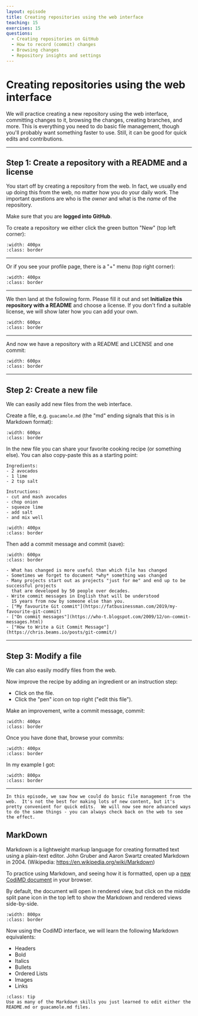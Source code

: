 ```yaml
---
layout: episode
title: Creating repositories using the web interface
teaching: 15
exercises: 15
questions:
  - Creating repositories on GitHub
  - How to record (commit) changes
  - Browsing changes
  - Repository insights and settings
---
```


# Creating repositories using the web interface

We will practice creating a new repository using the web interface, committing
changes to it, browsing the changes, creating branches, and more.
This is everything you need to do basic file management, though you'll
probably want something faster to use.  Still, it can be good for
quick edits and contributions.

---

## Step 1: Create a repository with a README and a license

You start off by creating a repository from the web.  In fact, we
usually end up doing this from the web, no matter how you do your daily
work.  The important questions are who is the *owner* and what is the
*name* of the repository.

Make sure that you are **logged into GitHub**.

To create a repository we either click the green button "New" (top left corner):

```{image} /img/creating-using-web/new-top-left.png
:width: 400px
:class: border
```

---

Or if you see your profile page, there is a "+" menu (top right corner):

```{image} /img/creating-using-web/new-top-right.png
:width: 400px
:class: border
```

---

We then land at the following form.  Please fill it out and set **Initialize
this repository with a README** and choose a license.  If you don't find a
suitable license, we will show later how you can add your own.

```{image} /img/creating-using-web/form.png
:width: 600px
:class: border
```

---

And now we have a repository with a README and LICENSE and one commit:

```{image} /img/creating-using-web/created.png
:width: 600px
:class: border
```

---

## Step 2: Create a new file

We can easily add new files from the web interface.

Create a file, e.g. `guacamole.md` (the "md" ending signals that this is in Markdown format):

```{image} /img/creating-using-web/new-file-buttons.png
:width: 600px
:class: border
```

In the new file you can share your favorite cooking recipe (or something else).
You can also copy-paste this as a starting point:
```
Ingredients:
- 2 avocados
- 1 lime
- 2 tsp salt

Instructions:
- cut and mash avocados
- chop onion
- squeeze lime
- add salt
- and mix well
```

```{image} /img/creating-using-web/new-file-editor.png
:width: 400px
:class: border
```

Then add a commit message and commit (save):

```{image} /img/creating-using-web/new-file-commit.png
:width: 600px
:class: border
```

```{admonition} Discussion: Good commit messages
- What has changed is more useful than which file has changed
- Sometimes we forget to document *why* something was changed
- Many projects start out as projects "just for me" and end up to be successful projects
  that are developed by 50 people over decades.
- Write commit messages in English that will be understood
  15 years from now by someone else than you.
- ["My favourite Git commit"](https://fatbusinessman.com/2019/my-favourite-git-commit)
- ["On commit messages"](https://who-t.blogspot.com/2009/12/on-commit-messages.html)
- ["How to Write a Git Commit Message"](https://chris.beams.io/posts/git-commit/)
```

---

## Step 3: Modify a file

We can also easily modify files from the web.

Now improve the recipe by adding an ingredient or an instruction step:
- Click on the file.
- Click the "pen" icon on top right ("edit this file").

Make an improvement, write a commit message, commit:

```{image} /img/creating-using-web/edit-file-preview.png
:width: 400px
:class: border
```

Once you have done that, browse your commits:

```{image} /img/creating-using-web/commits-browse.png
:width: 400px
:class: border
```

In my example I got:

```{image} /img/creating-using-web/commits-example.png
:width: 800px
:class: border
```

---

```{admonition} Summary
In this episode, we saw how we could do basic file management from the
web.  It's not the best for making lots of new content, but it's
pretty convenient for quick edits.  We will now see more advanced ways
to do the same things - you can always check back on the web to see
the effect.
```

## MarkDown

Markdown is a lightweight markup language for creating formatted text using a plain-text editor. John Gruber and Aaron Swartz created Markdown in 2004. (Wikipedia: https://en.wikipedia.org/wiki/Markdown)

To practice using Markdown, and seeing how it is formatted, open up a [new CodiMD document](https://codimd.carpentries.org/new) in your browser.

By default, the document will open in rendered view, but click on the middle split pane icon in the top left to show the Markdown and rendered views side-by-side.

```{image} /img/creating-using-web/codimd_edit.png
:width: 800px
:class: border
```

Now using the CodiMD interface, we will learn the following Markdown equivalents:

* Headers
* Bold
* Italics
* Bullets
* Ordered Lists
* Images
* Links

`````{admonition} Exercise
:class: tip
Use as many of the Markdown skills you just learned to edit either the README.md or guacamole.md files.
`````